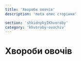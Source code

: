 ```yaml
---
title: 'Хвороби овочів'
description: 'meta опис сторінки'

section: 'shkidnykyIKhvoroby'
category: 'khvoroby-ovochiv'
---
```


# Хвороби овочів